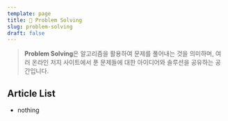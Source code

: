 ```yaml
---
template: page
title: 🤔 Problem Solving
slug: problem-solving
draft: false
---
```

> **Problem Solving**은 알고리즘을 활용하여 문제를 풀어내는 것을 의미하며, 여러 온라인 저지 사이트에서 푼 문제들에 대한 아이디어와 솔루션을 공유하는 공간입니다.

## Article List

* nothing